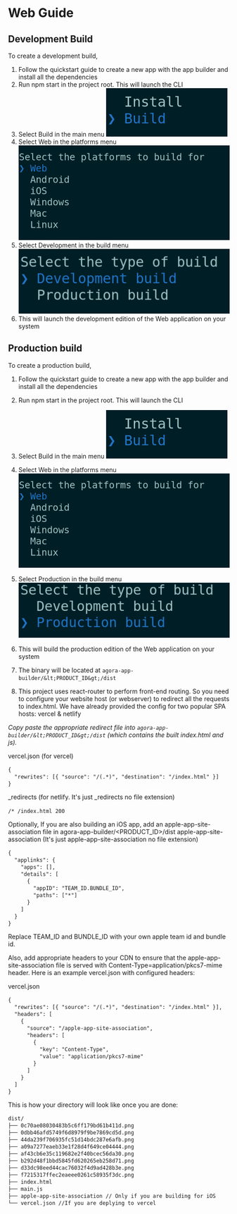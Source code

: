 # Web Guide

## Development Build
To create a development build,

1. Follow the quickstart guide to create a new app with the app builder and install all the dependencies
2. Run npm start in the project root. This will launch the CLI
3. Select Build in the main menu
![Select build](images/1.png)
4. Select Web in the platforms menu
![Select Web](images/2.png)
5. Select Development in the build menu
![Select Development](images/3.png)
6. This will launch the development edition of the Web application on your system

## Production build

To create a production build,

1. Follow the quickstart guide to create a new app with the app builder and install all the dependencies

2. Run npm start in the project root. This will launch the CLI

3. Select Build in the main menu
![Select build](images/1.png)
4. Select Web in the platforms menu
![Select Web](images/2.png)
5. Select Production in the build menu
![Select Production](images/4.png)
6. This will build the production edition of the Web application on your system

7. The binary will be located at ```agora-app-builder/&lt;PRODUCT_ID&gt;/dist```

8. This project uses react-router to perform front-end routing. So you need to configure your website host (or webserver) to redirect all the requests to index.html. We have already provided the config for two popular SPA hosts: vercel & netlify


*Copy paste the appropriate redirect file into ```agora-app-builder/&lt;PRODUCT_ID&gt;/dist``` (which contains the built index.html and js).*

vercel.json (for vercel)


```
{
  "rewrites": [{ "source": "/(.*)", "destination": "/index.html" }]
}
```
_redirects (for netlify. It's just _redirects no file extension)


```/* /index.html 200```

Optionally, If you are also building an iOS app, add an apple-app-site-association file in agora-app-builder/&lt;PRODUCT_ID&gt;/dist
apple-app-site-association (It's just apple-app-site-association no file extension)


```
{
  "applinks": {
    "apps": [],
    "details": [
      {
        "appID": "TEAM_ID.BUNDLE_ID",
        "paths": ["*"]
      }
    ]
  }
}
```

Replace TEAM_ID and BUNDLE_ID with your own apple team id and bundle id.

Also, add appropriate headers to your CDN to ensure that the apple-app-site-association file is served with Content-Type=application/pkcs7-mime header. Here is an example vercel.json with configured headers:

vercel.json


```
{
  "rewrites": [{ "source": "/(.*)", "destination": "/index.html" }],
  "headers": [
    {
      "source": "/apple-app-site-association",
      "headers": [
        {
          "key": "Content-Type",
          "value": "application/pkcs7-mime"
        }
      ]
    }
  ]
}
```

This is how your directory will look like once you are done:

```
dist/
├── 0c70ae08030483b5c6ff179bd61b411d.png
├── 0dbb46afd5749f6d8979f9be7869cd5d.png
├── 44da239f706935fc51d14bdc287e6afb.png
├── a09a7277eaeb33e1f28d4f649ce04444.png
├── af43cb6e35c119682e2f40bcec56da30.png
├── b292d48f1bbd5845fd620265eb258d71.png
├── d33dc98eed44cac76032f4d9ad428b3e.png
├── f7215317ffec2eaeee0261c58935f3dc.png
├── index.html
├── main.js
├── apple-app-site-association // Only if you are building for iOS
└── vercel.json //If you are deplying to vercel
```
